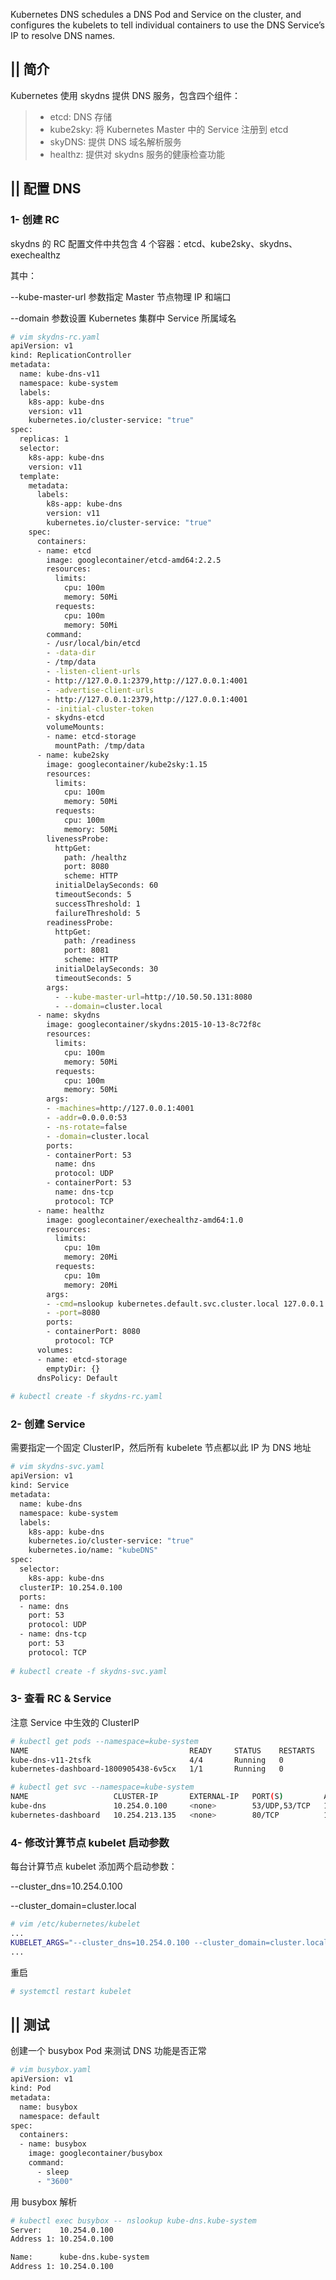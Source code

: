 ﻿Kubernetes DNS schedules a DNS Pod and Service on the cluster, and configures the kubelets to tell individual containers to use the DNS Service’s IP to resolve DNS names.

## || 简介

Kubernetes 使用 skydns 提供 DNS 服务，包含四个组件：
> * etcd: DNS 存储
> * kube2sky: 将 Kubernetes Master 中的 Service 注册到 etcd
> * skyDNS: 提供 DNS 域名解析服务
> * healthz: 提供对 skydns 服务的健康检查功能

## || 配置 DNS

### 1- 创建 RC
skydns 的 RC 配置文件中共包含 4 个容器：etcd、kube2sky、skydns、exechealthz

其中：

\--kube-master-url 参数指定 Master 节点物理 IP 和端口

\--domain 参数设置 Kubernetes 集群中 Service 所属域名

```bash
# vim skydns-rc.yaml
apiVersion: v1
kind: ReplicationController
metadata:
  name: kube-dns-v11
  namespace: kube-system
  labels:
    k8s-app: kube-dns
    version: v11
    kubernetes.io/cluster-service: "true"
spec:
  replicas: 1
  selector:
    k8s-app: kube-dns
    version: v11
  template:
    metadata:
      labels:
        k8s-app: kube-dns
        version: v11
        kubernetes.io/cluster-service: "true"
    spec:
      containers:
      - name: etcd
        image: googlecontainer/etcd-amd64:2.2.5
        resources:
          limits:
            cpu: 100m
            memory: 50Mi
          requests:
            cpu: 100m
            memory: 50Mi
        command:
        - /usr/local/bin/etcd
        - -data-dir
        - /tmp/data
        - -listen-client-urls
        - http://127.0.0.1:2379,http://127.0.0.1:4001
        - -advertise-client-urls
        - http://127.0.0.1:2379,http://127.0.0.1:4001
        - -initial-cluster-token
        - skydns-etcd
        volumeMounts:
        - name: etcd-storage
          mountPath: /tmp/data
      - name: kube2sky
        image: googlecontainer/kube2sky:1.15
        resources:
          limits:
            cpu: 100m
            memory: 50Mi
          requests:
            cpu: 100m
            memory: 50Mi
        livenessProbe:
          httpGet:
            path: /healthz
            port: 8080
            scheme: HTTP
          initialDelaySeconds: 60
          timeoutSeconds: 5
          successThreshold: 1
          failureThreshold: 5
        readinessProbe:
          httpGet:
            path: /readiness
            port: 8081
            scheme: HTTP
          initialDelaySeconds: 30
          timeoutSeconds: 5
        args:
          - --kube-master-url=http://10.50.50.131:8080
          - --domain=cluster.local
      - name: skydns
        image: googlecontainer/skydns:2015-10-13-8c72f8c
        resources:
          limits:
            cpu: 100m
            memory: 50Mi
          requests:
            cpu: 100m
            memory: 50Mi
        args:
        - -machines=http://127.0.0.1:4001
        - -addr=0.0.0.0:53
        - -ns-rotate=false
        - -domain=cluster.local
        ports:
        - containerPort: 53
          name: dns
          protocol: UDP
        - containerPort: 53
          name: dns-tcp
          protocol: TCP
      - name: healthz
        image: googlecontainer/exechealthz-amd64:1.0
        resources:
          limits:
            cpu: 10m
            memory: 20Mi
          requests:
            cpu: 10m
            memory: 20Mi
        args:
        - -cmd=nslookup kubernetes.default.svc.cluster.local 127.0.0.1 >/dev/null
        - -port=8080
        ports:
        - containerPort: 8080
          protocol: TCP
      volumes:
      - name: etcd-storage
        emptyDir: {}
      dnsPolicy: Default
      
# kubectl create -f skydns-rc.yaml
```

### 2- 创建 Service
需要指定一个固定 ClusterIP，然后所有 kubelete 节点都以此 IP 为 DNS 地址

```bash
# vim skydns-svc.yaml
apiVersion: v1
kind: Service
metadata:
  name: kube-dns
  namespace: kube-system
  labels:
    k8s-app: kube-dns
    kubernetes.io/cluster-service: "true"
    kubernetes.io/name: "kubeDNS"
spec:
  selector:
    k8s-app: kube-dns
  clusterIP: 10.254.0.100
  ports:
  - name: dns
    port: 53
    protocol: UDP
  - name: dns-tcp
    port: 53
    protocol: TCP
    
# kubectl create -f skydns-svc.yaml
```

### 3- 查看 RC & Service

注意 Service 中生效的 ClusterIP

```bash
# kubectl get pods --namespace=kube-system
NAME                                    READY     STATUS    RESTARTS   AGE
kube-dns-v11-2tsfk                      4/4       Running   0          1h
kubernetes-dashboard-1800905438-6v5cx   1/1       Running   0          1d

# kubectl get svc --namespace=kube-system
NAME                   CLUSTER-IP       EXTERNAL-IP   PORT(S)         AGE
kube-dns               10.254.0.100     <none>        53/UDP,53/TCP   1h
kubernetes-dashboard   10.254.213.135   <none>        80/TCP          1d
```

### 4- 修改计算节点 kubelet 启动参数

每台计算节点 kubelet 添加两个启动参数：

\--cluster_dns=10.254.0.100

\--cluster_domain=cluster.local

```bash
# vim /etc/kubernetes/kubelet
...
KUBELET_ARGS="--cluster_dns=10.254.0.100 --cluster_domain=cluster.local"
...
```

重启

```bash
# systemctl restart kubelet
```

## || 测试

创建一个 busybox Pod 来测试 DNS 功能是否正常

```bash
# vim busybox.yaml
apiVersion: v1
kind: Pod
metadata:
  name: busybox
  namespace: default
spec:
  containers:
  - name: busybox
    image: googlecontainer/busybox
    command:
      - sleep
      - "3600"
```
用 busybox 解析
```bash
# kubectl exec busybox -- nslookup kube-dns.kube-system
Server:    10.254.0.100
Address 1: 10.254.0.100

Name:      kube-dns.kube-system
Address 1: 10.254.0.100
```

